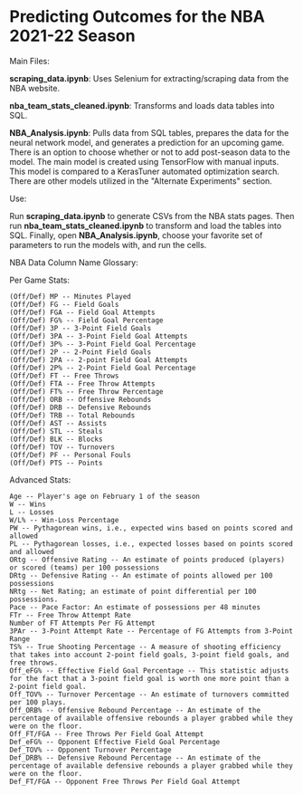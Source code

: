 # Predicting Outcomes for the NBA 2021-22 Season

Main Files:

**scraping_data.ipynb**: Uses Selenium for extracting/scraping data from the NBA website.

**nba_team_stats_cleaned.ipynb**: Transforms and loads data tables into SQL.

**NBA_Analysis.ipynb**: Pulls data from SQL tables, prepares the data for the neural network model, and generates a prediction for an upcoming game. There is an option to choose whether or not to add post-season data to the model. The main model is created using TensorFlow with manual inputs. This model is compared to a KerasTuner automated optimization search. There are other models utilized in the "Alternate Experiments" section. 

Use:

Run **scraping_data.ipynb** to generate CSVs from the NBA stats pages. Then run **nba_team_stats_cleaned.ipynb** to transform and load the tables into SQL. Finally, open **NBA_Analysis.ipynb**, choose your favorite set of parameters to run the models with, and run the cells.

NBA Data Column Name Glossary:

Per Game Stats:

    (Off/Def) MP -- Minutes Played
    (Off/Def) FG -- Field Goals
    (Off/Def) FGA -- Field Goal Attempts
    (Off/Def) FG% -- Field Goal Percentage
    (Off/Def) 3P -- 3-Point Field Goals
    (Off/Def) 3PA -- 3-Point Field Goal Attempts
    (Off/Def) 3P% -- 3-Point Field Goal Percentage
    (Off/Def) 2P -- 2-Point Field Goals
    (Off/Def) 2PA -- 2-point Field Goal Attempts
    (Off/Def) 2P% -- 2-Point Field Goal Percentage
    (Off/Def) FT -- Free Throws
    (Off/Def) FTA -- Free Throw Attempts
    (Off/Def) FT% -- Free Throw Percentage
    (Off/Def) ORB -- Offensive Rebounds
    (Off/Def) DRB -- Defensive Rebounds
    (Off/Def) TRB -- Total Rebounds
    (Off/Def) AST -- Assists
    (Off/Def) STL -- Steals
    (Off/Def) BLK -- Blocks
    (Off/Def) TOV -- Turnovers
    (Off/Def) PF -- Personal Fouls
    (Off/Def) PTS -- Points
    
Advanced Stats:
    
    Age -- Player's age on February 1 of the season
    W -- Wins
    L -- Losses
    W/L% -- Win-Loss Percentage
    PW -- Pythagorean wins, i.e., expected wins based on points scored and allowed
    PL -- Pythagorean losses, i.e., expected losses based on points scored and allowed
    ORtg -- Offensive Rating -- An estimate of points produced (players) or scored (teams) per 100 possessions
    DRtg -- Defensive Rating -- An estimate of points allowed per 100 possessions
    NRtg -- Net Rating; an estimate of point differential per 100 possessions.
    Pace -- Pace Factor: An estimate of possessions per 48 minutes
    FTr -- Free Throw Attempt Rate
    Number of FT Attempts Per FG Attempt
    3PAr -- 3-Point Attempt Rate -- Percentage of FG Attempts from 3-Point Range
    TS% -- True Shooting Percentage -- A measure of shooting efficiency that takes into account 2-point field goals, 3-point field goals, and free throws.
    Off_eFG% -- Effective Field Goal Percentage -- This statistic adjusts for the fact that a 3-point field goal is worth one more point than a 2-point field goal.
    Off_TOV% -- Turnover Percentage -- An estimate of turnovers committed per 100 plays.
    Off_ORB% -- Offensive Rebound Percentage -- An estimate of the percentage of available offensive rebounds a player grabbed while they were on the floor.
    Off_FT/FGA -- Free Throws Per Field Goal Attempt
    Def_eFG% -- Opponent Effective Field Goal Percentage
    Def_TOV% -- Opponent Turnover Percentage
    Def_DRB% -- Defensive Rebound Percentage -- An estimate of the percentage of available defensive rebounds a player grabbed while they were on the floor.
    Def_FT/FGA -- Opponent Free Throws Per Field Goal Attempt
